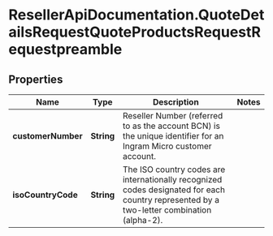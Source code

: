 # ResellerApiDocumentation.QuoteDetailsRequestQuoteProductsRequestRequestpreamble

## Properties

Name | Type | Description | Notes
------------ | ------------- | ------------- | -------------
**customerNumber** | **String** | Reseller Number (referred to as the account BCN) is the unique identifier for an Ingram Micro customer account. | 
**isoCountryCode** | **String** | The ISO country codes are internationally recognized codes designated for each country represented by a two-letter combination (alpha-2). | 


